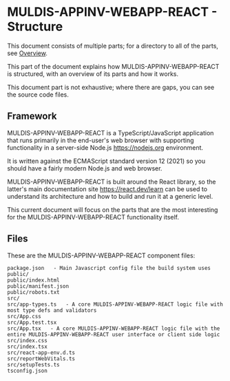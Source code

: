 # MULDIS-APPINV-WEBAPP-REACT - Structure

This document consists of multiple parts; for a directory to all of the
parts, see [Overview](../README.md).

This part of the document explains how MULDIS-APPINV-WEBAPP-REACT
is structured, with an overview of its parts and how it works.

This document part is not exhaustive; where there are gaps, you can see the
source code files.

## Framework

MULDIS-APPINV-WEBAPP-REACT is a TypeScript/JavaScript application that runs
primarily in the end-user's web browser with supporting functionality
in a server-side Node.js <https://nodejs.org> environment.

It is written against the ECMAScript standard version 12 (2021) so you
should have a fairly modern Node.js and web browser.

MULDIS-APPINV-WEBAPP-REACT is built around the React library, so the
latter's main documentation site <https://react.dev/learn> can be used to
understand its architecture and how to build and run it at a generic level.

This current document will focus on the parts that are the most interesting
for the MULDIS-APPINV-WEBAPP-REACT functionality itself.

## Files

These are the MULDIS-APPINV-WEBAPP-REACT component files:

```
package.json   - Main Javascript config file the build system uses
public/
public/index.html
public/manifest.json
public/robots.txt
src/
src/app-types.ts   - A core MULDIS-APPINV-WEBAPP-REACT logic file with most type defs and validators
src/App.css
src/App.test.tsx
src/App.tsx   - A core MULDIS-APPINV-WEBAPP-REACT logic file with the entire MULDIS-APPINV-WEBAPP-REACT user interface or client side logic
src/index.css
src/index.tsx
src/react-app-env.d.ts
src/reportWebVitals.ts
src/setupTests.ts
tsconfig.json
```
